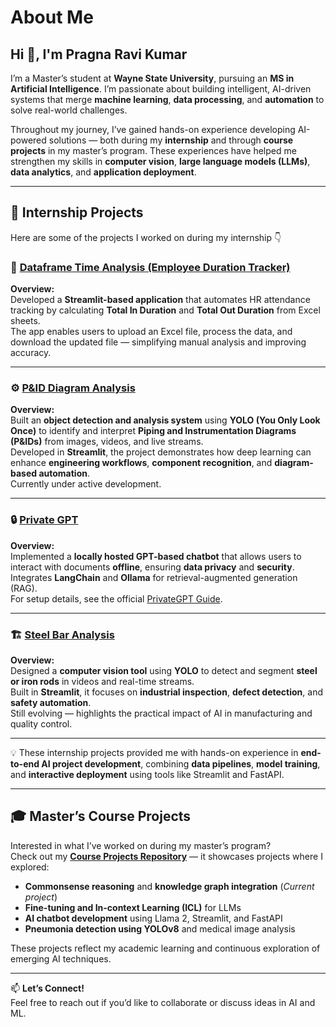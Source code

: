 # About Me
## Hi 👋, I'm Pragna Ravi Kumar

I’m a Master’s student at **Wayne State University**, pursuing an **MS in Artificial Intelligence**. I’m passionate about building intelligent, AI-driven systems that merge **machine learning**, **data processing**, and **automation** to solve real-world challenges.  

Throughout my journey, I’ve gained hands-on experience developing AI-powered solutions — both during my **internship** and through **course projects** in my master’s program. These experiences have helped me strengthen my skills in **computer vision**, **large language models (LLMs)**, **data analytics**, and **application deployment**.  

---

## 💼 Internship Projects

Here are some of the projects I worked on during my internship 👇  

### 🧾 [Dataframe Time Analysis (Employee Duration Tracker)](https://github.com/PragnaKumar/dataframe-time-analysis)
**Overview:**  
Developed a **Streamlit-based application** that automates HR attendance tracking by calculating **Total In Duration** and **Total Out Duration** from Excel sheets.  
The app enables users to upload an Excel file, process the data, and download the updated file — simplifying manual analysis and improving accuracy.

---

### ⚙️ [P&ID Diagram Analysis](https://github.com/PragnaKumar/pid-diagram-analysis)
**Overview:**  
Built an **object detection and analysis system** using **YOLO (You Only Look Once)** to identify and interpret **Piping and Instrumentation Diagrams (P&IDs)** from images, videos, and live streams.  
Developed in **Streamlit**, the project demonstrates how deep learning can enhance **engineering workflows**, **component recognition**, and **diagram-based automation**.  
Currently under active development.

---

### 🔒 [Private GPT](https://github.com/PragnaKumar/private-gpt)
**Overview:**  
Implemented a **locally hosted GPT-based chatbot** that allows users to interact with documents **offline**, ensuring **data privacy** and **security**.  
Integrates **LangChain** and **Ollama** for retrieval-augmented generation (RAG).  
For setup details, see the official [PrivateGPT Guide](https://github.com/ollama/ollama/tree/main/examples/langchain-python-rag-privategpt).

---

### 🏗️ [Steel Bar Analysis](https://github.com/PragnaKumar/steel-bar-analysis)
**Overview:**  
Designed a **computer vision tool** using **YOLO** to detect and segment **steel or iron rods** in videos and real-time streams.  
Built in **Streamlit**, it focuses on **industrial inspection**, **defect detection**, and **safety automation**.  
Still evolving — highlights the practical impact of AI in manufacturing and quality control.

---

💡 These internship projects provided me with hands-on experience in **end-to-end AI project development**, combining **data pipelines**, **model training**, and **interactive deployment** using tools like Streamlit and FastAPI.

---

## 🎓 Master’s Course Projects

Interested in what I’ve worked on during my master’s program?  
Check out my [**Course Projects Repository**](https://github.com/PragnaKumar/course-projects) — it showcases projects where I explored:  
-  **Commonsense reasoning** and **knowledge graph integration** (_Current project_)
- **Fine-tuning and In-context Learning (ICL)** for LLMs  
- **AI chatbot development** using Llama 2, Streamlit, and FastAPI  
- **Pneumonia detection using YOLOv8** and medical image analysis  

These projects reflect my academic learning and continuous exploration of emerging AI techniques.

---

📫 **Let’s Connect!**  
Feel free to reach out if you’d like to collaborate or discuss ideas in AI and ML.  
